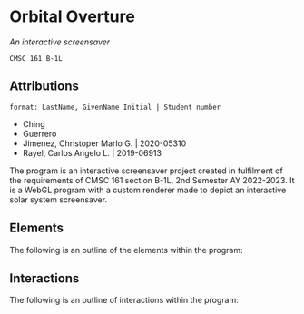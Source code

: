 # Orbital Overture
_An interactive screensaver_

`CMSC 161 B-1L`

## Attributions

`format: LastName, GivenName Initial | Student number`

* Ching  
* Guerrero
* Jimenez, Christoper Marlo G. | 2020-05310
* Rayel, Carlos Angelo L. | 2019-06913

The program is an interactive screensaver project created in fulfilment of the requirements of CMSC 161 section B-1L, 2nd Semester AY 2022-2023. It is a WebGL program with a custom renderer made to depict an interactive solar system screensaver.

## Elements

The following is an outline of the elements within the program:

## Interactions

The following is an outline of interactions within the program:
